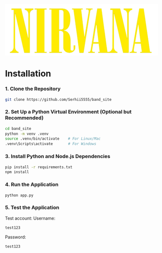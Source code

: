 ![NirvanaLogo](static/images/band_logo_yellow.png)

# Installation

### **1. Clone the Repository**

```bash
git clone https://github.com/Serhii5555/band_site
```

### **2. Set Up a Python Virtual Environment (Optional but Recommended)**

```bash
cd band_site
python -m venv .venv
source .venv/bin/activate    # For Linux/Mac
.venv\Scripts\activate       # For Windows
```

### **3. Install Python and Node.js Dependencies**

```bash
pip install -r requirements.txt
npm install
```

### **4. Run the Application**

```bash
python app.py
```

### **5. Test the Application**

Test account:
Username: 
```bash
test123
```
Password: 
```bash
test123
```

